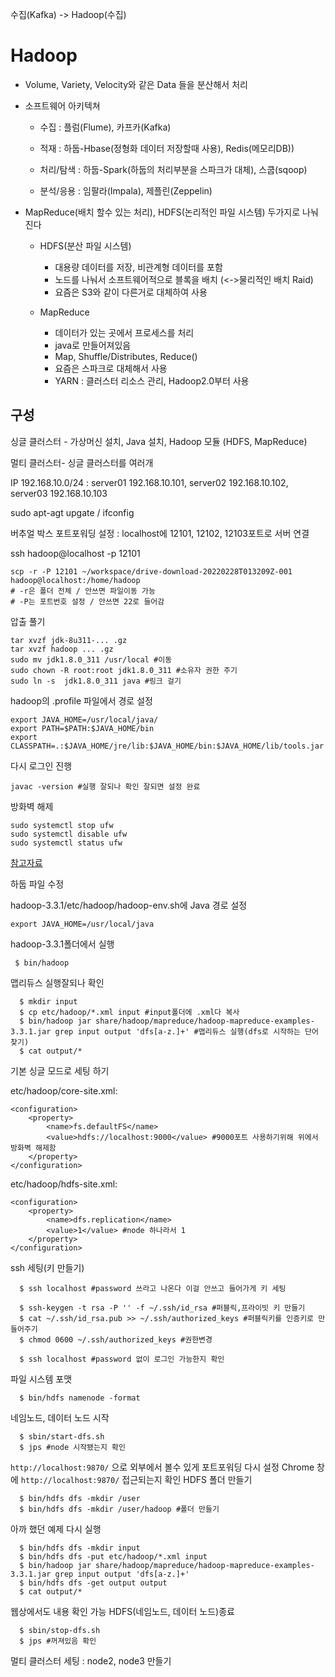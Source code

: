 

수집(Kafka) -> Hadoop(수집)



# Hadoop

- Volume, Variety, Velocity와 같은 Data 들을 분산해서 처리

- 소프트웨어 아키텍쳐

  - 수집 : 플럼(Flume), 카프카(Kafka)

  - 적재 : 하둡-Hbase(정형화 데이터 저장할때 사용), Redis(메모리DB))
  - 처리/탐색 : 하둡-Spark(하둡의 처리부분을 스파크가 대체), 스쿱(sqoop)

  - 분석/응용 : 임팔라(Impala), 제플린(Zeppelin)

- MapReduce(배치 할수 있는 처리), HDFS(논리적인 파일 시스템) 두가지로 나눠진다

  - HDFS(분산 파일 시스템)
    - 대용량 데이터를 저장, 비관계형 데이터를 포함
    - 노드를 나눠서 소프트웨어적으로 블록을 배치 (<->물리적인 배치 Raid)
    - 요즘은 S3와 같이 다른거로 대체하여 사용

  - MapReduce
    - 데이터가 있는 곳에서 프로세스를 처리
    - java로 만들어져있음
    - Map, Shuffle/Distributes, Reduce()
    - 요즘은 스파크로 대체해서 사용
    - YARN : 클러스터 리소스 관리, Hadoop2.0부터 사용



## 구성

싱글 클러스터 - 가상머신 설치, Java 설치, Hadoop 모듈 (HDFS, MapReduce)

멀티 클러스터- 싱글 클러스터를 여러개

IP 192.168.10.0/24 : server01 192.168.10.101, server02 192.168.10.102,  server03 192.168.10.103

sudo apt-agt upgate / ifconfig

버추얼 박스 포트포워딩 설정  : localhost에 12101, 12102, 12103포트로 서버 연결

ssh hadoop@localhost -p 12101 

```
scp -r -P 12101 ~/workspace/drive-download-20220228T013209Z-001 hadoop@localhost:/home/hadoop
# -r은 폴더 전체 / 안쓰면 파일이동 가능
# -P는 포트번호 설정 / 안쓰면 22로 들어감
```

압출 풀기

```
tar xvzf jdk-8u311-... .gz
tar xvzf hadoop ... .gz
sudo mv jdk1.8.0_311 /usr/local #이동
sudo chown -R root:root jdk1.8.0_311 #소유자 권한 주기 
sudo ln -s  jdk1.8.0_311 java #링크 걸기  
```

hadoop의 .profile 파일에서 경로 설정

```
export JAVA_HOME=/usr/local/java/
export PATH=$PATH:$JAVA_HOME/bin
export CLASSPATH=.:$JAVA_HOME/jre/lib:$JAVA_HOME/bin:$JAVA_HOME/lib/tools.jar
```

다시 로그인 진행

```
javac -version #실행 잘되나 확인 잘되면 설정 완료
```

방화벽 해제

```
sudo systemctl stop ufw
sudo systemctl disable ufw
sudo systemctl status ufw
```

[참고자료](https://hadoop.apache.org/docs/stable/hadoop-project-dist/hadoop-common/SingleCluster.html)

하둡 파일 수정

hadoop-3.3.1/etc/hadoop/hadoop-env.sh에 Java 경로 설정

```
export JAVA_HOME=/usr/local/java
```

hadoop-3.3.1폴더에서 실행

```
 $ bin/hadoop
```

맵리듀스 실행잘되나 확인

```
  $ mkdir input
  $ cp etc/hadoop/*.xml input #input폴더에 .xml다 복사
  $ bin/hadoop jar share/hadoop/mapreduce/hadoop-mapreduce-examples-3.3.1.jar grep input output 'dfs[a-z.]+' #맵리듀스 실행(dfs로 시작하는 단어 찾기)
  $ cat output/*
```

기본 싱글 모드로 세팅 하기

etc/hadoop/core-site.xml:

```
<configuration>
    <property>
        <name>fs.defaultFS</name>
        <value>hdfs://localhost:9000</value> #9000포트 사용하기위해 위에서 방화벽 해제함
    </property>
</configuration>
```

etc/hadoop/hdfs-site.xml:

```
<configuration>
    <property>
        <name>dfs.replication</name> 
        <value>1</value> #node 하나라서 1
    </property>
</configuration>
```

ssh 세팅(키 만들기)

```
  $ ssh localhost #password 쓰라고 나온다 이걸 안쓰고 들어가게 키 세팅
  
  $ ssh-keygen -t rsa -P '' -f ~/.ssh/id_rsa #퍼블릭,프라이빗 키 만들기
  $ cat ~/.ssh/id_rsa.pub >> ~/.ssh/authorized_keys #퍼블릭키를 인증키로 만들어주기
  $ chmod 0600 ~/.ssh/authorized_keys #권한변경
  
  $ ssh localhost #password 없이 로그인 가능한지 확인
```

파일 시스템 포맷

```
  $ bin/hdfs namenode -format
```

네임노드, 데이터 노드 시작

```
  $ sbin/start-dfs.sh
  $ jps #node 시작됐는지 확인
```

`http://localhost:9870/` 으로 외부에서 볼수 있게 포트포워딩 다시 설정 Chrome 창에 `http://localhost:9870/`  접근되는지 확인 HDFS 폴더 만들기

```
  $ bin/hdfs dfs -mkdir /user 
  $ bin/hdfs dfs -mkdir /user/hadoop #폴더 만들기
```

아까 했던 예제 다시 실행

```
  $ bin/hdfs dfs -mkdir input
  $ bin/hdfs dfs -put etc/hadoop/*.xml input
  $ bin/hadoop jar share/hadoop/mapreduce/hadoop-mapreduce-examples-3.3.1.jar grep input output 'dfs[a-z.]+'
  $ bin/hdfs dfs -get output output
  $ cat output/*
```

웹상에서도 내용 확인 가능 HDFS(네임노드, 데이터 노드)종료

```
  $ sbin/stop-dfs.sh
  $ jps #꺼져있음 확인
```

멀티 클러스터 세팅 : node2, node3 만들기